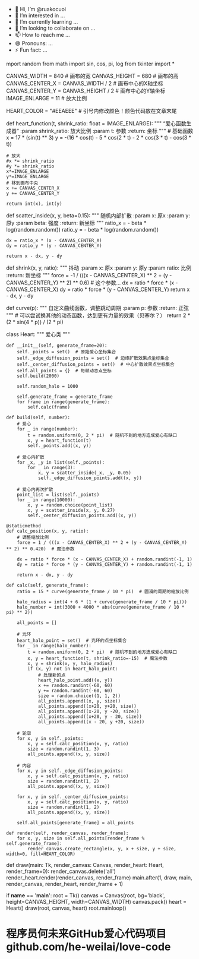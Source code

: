 - 👋 Hi, I’m @ruakocuoi
- 👀 I’m interested in ...
- 🌱 I’m currently learning ...
- 💞️ I’m looking to collaborate on ...
- 📫 How to reach me ...
- 😄 Pronouns: ...
- ⚡ Fun fact: ...

<!---
ruakocuoi/ruakocuoi is a ✨ special ✨ repository because its `README.md` (this file) appears on your GitHub profile.
You can click the Preview link to take a look at your changes.
--->
mport random
from math import sin, cos, pi, log
from tkinter import *
 
CANVAS_WIDTH = 840  # 画布的宽
CANVAS_HEIGHT = 680  # 画布的高
CANVAS_CENTER_X = CANVAS_WIDTH / 2  # 画布中心的X轴坐标
CANVAS_CENTER_Y = CANVAS_HEIGHT / 2  # 画布中心的Y轴坐标
IMAGE_ENLARGE = 11  # 放大比例
 
HEART_COLOR = "#EEAEEE"  # 引号内修改颜色！颜色代码放在文章末尾
 
def heart_function(t, shrink_ratio: float = IMAGE_ENLARGE):
    """
    “爱心函数生成器”
    :param shrink_ratio: 放大比例
    :param t: 参数
    :return: 坐标
    """
    # 基础函数
    x = 17 * (sin(t) ** 3)
    y = -(16 * cos(t) - 5 * cos(2 * t) - 2 * cos(3 * t) - cos(3 * t))
 
    # 放大
    #x *= shrink_ratio
    #y *= shrink_ratio
    x*=IMAGE_ENLARGE
    y*=IMAGE_ENLARGE
    # 移到画布中央
    x += CANVAS_CENTER_X
    y += CANVAS_CENTER_Y
 
    return int(x), int(y)
 
 
def scatter_inside(x, y, beta=0.15):
    """
    随机内部扩散
    :param x: 原x
    :param y: 原y
    :param beta: 强度
    :return: 新坐标
    """
    ratio_x = - beta * log(random.random())
    ratio_y = - beta * log(random.random())
 
    dx = ratio_x * (x - CANVAS_CENTER_X)
    dy = ratio_y * (y - CANVAS_CENTER_Y)
 
    return x - dx, y - dy
 
 
def shrink(x, y, ratio):
    """
    抖动
    :param x: 原x
    :param y: 原y
    :param ratio: 比例
    :return: 新坐标
    """
    force = -1 / (((x - CANVAS_CENTER_X) ** 2 + (y - CANVAS_CENTER_Y) ** 2) ** 0.6)  # 这个参数...
    dx = ratio * force * (x - CANVAS_CENTER_X)
    dy = ratio * force * (y - CANVAS_CENTER_Y)
    return x - dx, y - dy
 
 
def curve(p):
    """
    自定义曲线函数，调整跳动周期
    :param p: 参数
    :return: 正弦
    """
    # 可以尝试换其他的动态函数，达到更有力量的效果（贝塞尔？）
    return 2 * (2 * sin(4 * p)) / (2 * pi)
 
 
class Heart:
    """
    爱心类
    """
 
    def __init__(self, generate_frame=20):
        self._points = set()  # 原始爱心坐标集合
        self._edge_diffusion_points = set()  # 边缘扩散效果点坐标集合
        self._center_diffusion_points = set()  # 中心扩散效果点坐标集合
        self.all_points = {}  # 每帧动态点坐标
        self.build(2000)
 
        self.random_halo = 1000
 
        self.generate_frame = generate_frame
        for frame in range(generate_frame):
            self.calc(frame)
 
    def build(self, number):
        # 爱心
        for _ in range(number):
            t = random.uniform(0, 2 * pi)  # 随机不到的地方造成爱心有缺口
            x, y = heart_function(t)
            self._points.add((x, y))
 
        # 爱心内扩散
        for _x, _y in list(self._points):
            for _ in range(3):
                x, y = scatter_inside(_x, _y, 0.05)
                self._edge_diffusion_points.add((x, y))
 
        # 爱心内再次扩散
        point_list = list(self._points)
        for _ in range(10000):
            x, y = random.choice(point_list)
            x, y = scatter_inside(x, y, 0.27)
            self._center_diffusion_points.add((x, y))
 
    @staticmethod
    def calc_position(x, y, ratio):
        # 调整缩放比例
        force = 1 / (((x - CANVAS_CENTER_X) ** 2 + (y - CANVAS_CENTER_Y) ** 2) ** 0.420)  # 魔法参数
 
        dx = ratio * force * (x - CANVAS_CENTER_X) + random.randint(-1, 1)
        dy = ratio * force * (y - CANVAS_CENTER_Y) + random.randint(-1, 1)
 
        return x - dx, y - dy
 
    def calc(self, generate_frame):
        ratio = 15 * curve(generate_frame / 10 * pi)  # 圆滑的周期的缩放比例
 
        halo_radius = int(4 + 6 * (1 + curve(generate_frame / 10 * pi)))
        halo_number = int(3000 + 4000 * abs(curve(generate_frame / 10 * pi) ** 2))
 
        all_points = []
 
        # 光环
        heart_halo_point = set()  # 光环的点坐标集合
        for _ in range(halo_number):
            t = random.uniform(0, 2 * pi)  # 随机不到的地方造成爱心有缺口
            x, y = heart_function(t, shrink_ratio=-15)  # 魔法参数
            x, y = shrink(x, y, halo_radius)
            if (x, y) not in heart_halo_point:
                # 处理新的点
                heart_halo_point.add((x, y))
                x += random.randint(-60, 60)
                y += random.randint(-60, 60)
                size = random.choice((1, 1, 2))
                all_points.append((x, y, size))
                all_points.append((x+20, y+20, size))
                all_points.append((x-20, y -20, size))
                all_points.append((x+20, y - 20, size))
                all_points.append((x - 20, y +20, size))
 
        # 轮廓
        for x, y in self._points:
            x, y = self.calc_position(x, y, ratio)
            size = random.randint(1, 3)
            all_points.append((x, y, size))
 
        # 内容
        for x, y in self._edge_diffusion_points:
            x, y = self.calc_position(x, y, ratio)
            size = random.randint(1, 2)
            all_points.append((x, y, size))
 
        for x, y in self._center_diffusion_points:
            x, y = self.calc_position(x, y, ratio)
            size = random.randint(1, 2)
            all_points.append((x, y, size))
 
        self.all_points[generate_frame] = all_points
 
    def render(self, render_canvas, render_frame):
        for x, y, size in self.all_points[render_frame % self.generate_frame]:
            render_canvas.create_rectangle(x, y, x + size, y + size, width=0, fill=HEART_COLOR)
 
 
def draw(main: Tk, render_canvas: Canvas, render_heart: Heart, render_frame=0):
    render_canvas.delete('all')
    render_heart.render(render_canvas, render_frame)
    main.after(1, draw, main, render_canvas, render_heart, render_frame + 1)
 
 
if __name__ == '__main__':
    root = Tk()
    canvas = Canvas(root, bg='black', height=CANVAS_HEIGHT, width=CANVAS_WIDTH)
    canvas.pack()
    heart = Heart()
    draw(root, canvas, heart)
    root.mainloop()

# 程序员何未来GitHub爱心代码项目github.com/he-weilai/love-code
